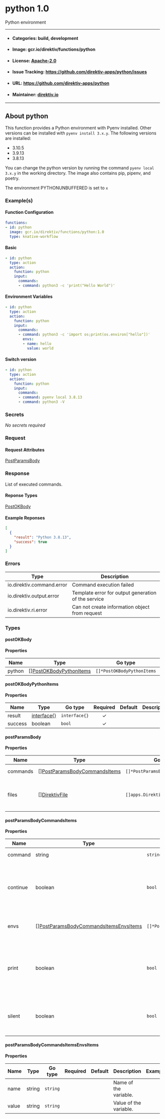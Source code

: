 
# python 1.0

Python environment

---
- #### Categories: build, development
- #### Image: gcr.io/direktiv/functions/python 
- #### License: [Apache-2.0](https://www.apache.org/licenses/LICENSE-2.0)
- #### Issue Tracking: https://github.com/direktiv-apps/python/issues
- #### URL: https://github.com/direktiv-apps/python
- #### Maintainer: [direktiv.io](https://www.direktiv.io) 
---

## About python

This function provides a Python environment with Pyenv installed. Other versions can be installed with `pyenv install 3.x.y`. The following versions are installed:
- 3.10.5
- 3.9.13
- 3.8.13

You can change the python version by running the command `pyenv local 3.x.y` in the working directory. The image also contains pip, pipenv, and poetry.

The environment PYTHONUNBUFFERED is set to `x`

### Example(s)
  #### Function Configuration
```yaml
functions:
- id: python
  image: gcr.io/direktiv/functions/python:1.0
  type: knative-workflow
```
   #### Basic
```yaml
- id: python
  type: action
  action:
    function: python
    input: 
      commands:
      - command: python3 -c 'print("Hello World")'
```
   #### Environment Variables
```yaml
- id: python
  type: action
  action:
    function: python
    input:
      commands:
      - command: python3 -c 'import os;print(os.environ["hello"])'
        envs: 
        - name: hello
          value: world
```
   #### Switch version
```yaml
- id: python
  type: action
  action:
    function: python
    input:
      commands:
      - command: pyenv local 3.8.13
      - command: python3 -V
```

   ### Secrets


*No secrets required*







### Request



#### Request Attributes
[PostParamsBody](#post-params-body)

### Response
  List of executed commands.
#### Reponse Types
    
  

[PostOKBody](#post-o-k-body)
#### Example Reponses
    
```json
[
  {
    "result": "Python 3.8.13",
    "success": true
  }
]
```

### Errors
| Type | Description
|------|---------|
| io.direktiv.command.error | Command execution failed |
| io.direktiv.output.error | Template error for output generation of the service |
| io.direktiv.ri.error | Can not create information object from request |


### Types
#### <span id="post-o-k-body"></span> postOKBody

  



**Properties**

| Name | Type | Go type | Required | Default | Description | Example |
|------|------|---------|:--------:| ------- |-------------|---------|
| python | [][PostOKBodyPythonItems](#post-o-k-body-python-items)| `[]*PostOKBodyPythonItems` |  | |  |  |


#### <span id="post-o-k-body-python-items"></span> postOKBodyPythonItems

  



**Properties**

| Name | Type | Go type | Required | Default | Description | Example |
|------|------|---------|:--------:| ------- |-------------|---------|
| result | [interface{}](#interface)| `interface{}` | ✓ | |  |  |
| success | boolean| `bool` | ✓ | |  |  |


#### <span id="post-params-body"></span> postParamsBody

  



**Properties**

| Name | Type | Go type | Required | Default | Description | Example |
|------|------|---------|:--------:| ------- |-------------|---------|
| commands | [][PostParamsBodyCommandsItems](#post-params-body-commands-items)| `[]*PostParamsBodyCommandsItems` |  | | Array of commands. |  |
| files | [][DirektivFile](#direktiv-file)| `[]apps.DirektivFile` |  | | File to create before running commands. |  |


#### <span id="post-params-body-commands-items"></span> postParamsBodyCommandsItems

  



**Properties**

| Name | Type | Go type | Required | Default | Description | Example |
|------|------|---------|:--------:| ------- |-------------|---------|
| command | string| `string` |  | | Command to run | `python3 -c 'print(\"jens\")` |
| continue | boolean| `bool` |  | | Stops excecution if command fails, otherwise proceeds with next command |  |
| envs | [][PostParamsBodyCommandsItemsEnvsItems](#post-params-body-commands-items-envs-items)| `[]*PostParamsBodyCommandsItemsEnvsItems` |  | | Environment variables set for each command. | `[{"name":"MYVALUE","value":"hello"}]` |
| print | boolean| `bool` |  | `true`| If set to false the command will not print the full command with arguments to logs. |  |
| silent | boolean| `bool` |  | | If set to false the command will not print output to logs. |  |


#### <span id="post-params-body-commands-items-envs-items"></span> postParamsBodyCommandsItemsEnvsItems

  



**Properties**

| Name | Type | Go type | Required | Default | Description | Example |
|------|------|---------|:--------:| ------- |-------------|---------|
| name | string| `string` |  | | Name of the variable. |  |
| value | string| `string` |  | | Value of the variable. |  |

 
